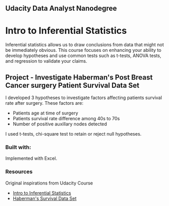 ## Udacity Data Analyst Nanodegree

# Intro to Inferential Statistics

Inferential statistics allows us to draw conclusions from data that might not be immediately obvious. This course focuses on enhancing your ability to develop hypotheses and use common tests such as t-tests, ANOVA tests, and regression to validate your claims.

## Project - Investigate Haberman's Post Breast Cancer surgery Patient Survival Data Set

I developed 3 hypotheses to investigate factors affecting patients survival rate after surgery.  These factors are:

- Patients age at time of surgery
- Patients survival rate difference among 40s to 70s
- Number of positive auxillary nodes detected

I used t-tests, chi-square test to retain or reject null hypotheses.

### Built with:

Implemented with Excel.


### Resources

Original inspirations from Udacity Course
- [Intro to Inferential Statistics](https://www.udacity.com/course/intro-to-inferential-statistics--ud201)
- [Haberman's Survival Data Set](https://archive.ics.uci.edu/ml/datasets/Haberman's+Survival)
